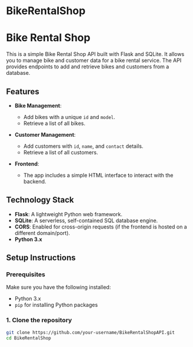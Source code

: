 # BikeRentalShop

# Bike Rental Shop

This is a simple Bike Rental Shop API built with Flask and SQLite. It allows you to manage bike and customer data for a bike rental service. The API provides endpoints to add and retrieve bikes and customers from a database.

## Features

- **Bike Management**:
  - Add bikes with a unique `id` and `model`.
  - Retrieve a list of all bikes.
  
- **Customer Management**:
  - Add customers with `id`, `name`, and `contact` details.
  - Retrieve a list of all customers.

- **Frontend**: 
  - The app includes a simple HTML interface to interact with the backend.

## Technology Stack

- **Flask**: A lightweight Python web framework.
- **SQLite**: A serverless, self-contained SQL database engine.
- **CORS**: Enabled for cross-origin requests (if the frontend is hosted on a different domain/port).
- **Python 3.x**

## Setup Instructions

### Prerequisites

Make sure you have the following installed:
- Python 3.x
- `pip` for installing Python packages

### 1. Clone the repository

```bash
git clone https://github.com/your-username/BikeRentalShopAPI.git
cd BikeRentalShop
